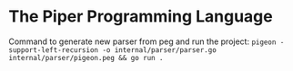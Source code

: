 # The Piper Programming Language

Command to generate new parser from peg and run the project:
`pigeon -support-left-recursion -o internal/parser/parser.go internal/parser/pigeon.peg && go run .`
